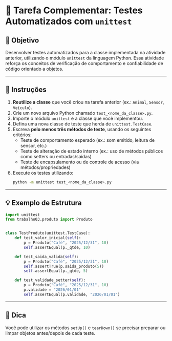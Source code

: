 # 🧪 Tarefa Complementar: Testes Automatizados com `unittest`

## 🎯 Objetivo

Desenvolver testes automatizados para a classe implementada na atividade anterior, utilizando o módulo `unittest` da linguagem Python. Essa atividade reforça os conceitos de verificação de comportamento e confiabilidade de código orientado a objetos.

---

## 📝 Instruções

1. **Reutilize a classe** que você criou na tarefa anterior (ex.: `Animal`, `Sensor`, `Veículo`).
2. Crie um novo arquivo Python chamado `test_<nome_da_classe>.py`.
3. Importe o módulo `unittest` e a classe que você implementou.
4. Defina uma nova classe de teste que herda de `unittest.TestCase`.
5. Escreva **pelo menos três métodos de teste**, usando os seguintes critérios:
   - Teste de comportamento esperado (ex.: som emitido, leitura de sensor, etc.)
   - Teste de alteração de estado interno (ex.: uso de métodos públicos como setters ou entradas/saídas)
   - Teste de encapsulamento ou de controle de acesso (via métodos/propriedades)
6. Execute os testes utilizando:
   ```bash
   python -m unittest test_<nome_da_classe>.py
   ```

---

## 💡 Exemplo de Estrutura

```python
import unittest
from trabalho03.produto import Produto


class TestProduto(unittest.TestCase):
    def test_valor_inicial(self):
        p = Produto("Café", "2025/12/31", 10)
        self.assertEqual(p._qtde, 10)

    def test_saida_valida(self):
        p = Produto("Café", "2025/12/31", 10)
        self.assertTrue(p.saida_produto(5))
        self.assertEqual(p._qtde, 5)

    def test_validade_setter(self):
        p = Produto("Café", "2025/12/31", 10)
        p.validade = "2026/01/01"
        self.assertEqual(p.validade, "2026/01/01")
```

---

## 🧠 Dica

Você pode utilizar os métodos `setUp()` e `tearDown()` se precisar preparar ou limpar objetos antes/depois de cada teste.
